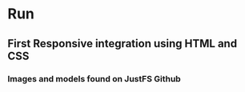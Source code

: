 # Run

## First Responsive integration using HTML and CSS

### Images and models found on JustFS Github

